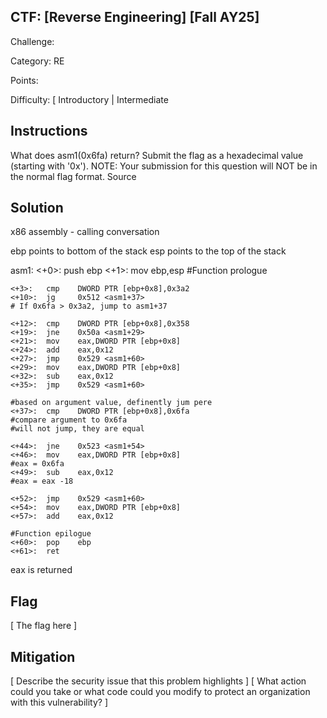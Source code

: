 ## CTF: [Reverse Engineering] [Fall AY25]
Challenge: 

Category:   RE

Points:

Difficulty: [ Introductory | Intermediate

## Instructions
What does asm1(0x6fa) return? Submit the flag as a hexadecimal value (starting with '0x'). NOTE: Your submission for this question will NOT be in the normal flag format. Source

## Solution
x86 assembly - calling conversation


ebp points to bottom of the stack
esp points to the top of the stack

asm1:
	<+0>:	push   ebp
	<+1>:	mov    ebp,esp
    #Function prologue

	<+3>:	cmp    DWORD PTR [ebp+0x8],0x3a2
	<+10>:	jg     0x512 <asm1+37>
    # If 0x6fa > 0x3a2, jump to asm1+37

	<+12>:	cmp    DWORD PTR [ebp+0x8],0x358
	<+19>:	jne    0x50a <asm1+29>
	<+21>:	mov    eax,DWORD PTR [ebp+0x8]
	<+24>:	add    eax,0x12
	<+27>:	jmp    0x529 <asm1+60>
	<+29>:	mov    eax,DWORD PTR [ebp+0x8]
	<+32>:	sub    eax,0x12
	<+35>:	jmp    0x529 <asm1+60>

    #based on argument value, definently jum pere
	<+37>:	cmp    DWORD PTR [ebp+0x8],0x6fa
    #compare argument to 0x6fa
    #will not jump, they are equal

	<+44>:	jne    0x523 <asm1+54>
	<+46>:	mov    eax,DWORD PTR [ebp+0x8]
    #eax = 0x6fa
	<+49>:	sub    eax,0x12
    #eax = eax -18

	<+52>:	jmp    0x529 <asm1+60>
	<+54>:	mov    eax,DWORD PTR [ebp+0x8]
	<+57>:	add    eax,0x12

    #Function epilogue
	<+60>:	pop    ebp
	<+61>:	ret    

eax is returned

## Flag

[ The flag here ]

## Mitigation

[ Describe the security issue that this problem highlights ]
[ What action could you take or what code could you modify to protect an organization with this vulnerability? ]

